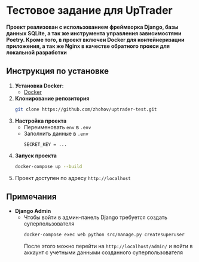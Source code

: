 # Тестовое задание для UpTrader

**Проект реализован с использованием фреймворка Django, базы данных SQLite, а так же инструмента управления зависимостями Poetry. 
Кроме того, в проект включен Docker для контейнеризации приложения, а так же Nginx в качестве обратного прокси для локальной разработки**

## Инструкция по установке

1. **Установка Docker:**
   - [Docker](https://docs.docker.com/get-docker/)
2. **Клонирование репозитория**
	```bash
	git clone https://github.com/zhohov/uptrader-test.git
	```
3. **Настройка проекта**
   - Переименовать `env` в `.env`
   - Заполнить данные в `.env`
     ```
     SECRET_KEY = ...
     ```
5. **Запуск проекта** 
    ```bash
    docker-compose up --build
    ```
6. Проект доступен по адресу `http://localhost`

## Примечания

- **Django Admin**
    - Чтобы войти в админ-панель Django требуется создать суперпользователя
        ```bash
        docker-compose exec web python src/manage.py createsuperuser
        ```
        После этого можно перейти на `http://localhost/admin/` и войти в аккаунт с учетными данными созданного суперпользователя